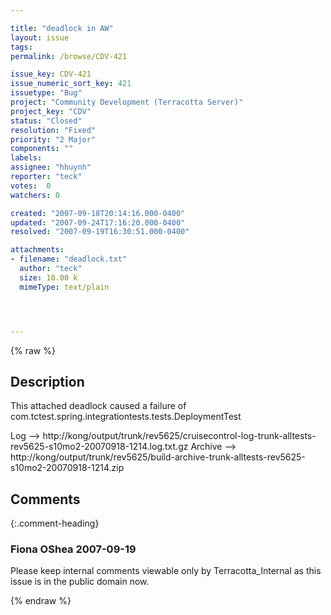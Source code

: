 ```yaml
---

title: "deadlock in AW"
layout: issue
tags: 
permalink: /browse/CDV-421

issue_key: CDV-421
issue_numeric_sort_key: 421
issuetype: "Bug"
project: "Community Development (Terracotta Server)"
project_key: "CDV"
status: "Closed"
resolution: "Fixed"
priority: "2 Major"
components: ""
labels: 
assignee: "hhuynh"
reporter: "teck"
votes:  0
watchers: 0

created: "2007-09-18T20:14:16.000-0400"
updated: "2007-09-24T17:16:20.000-0400"
resolved: "2007-09-19T16:30:51.000-0400"

attachments:
- filename: "deadlock.txt"
  author: "teck"
  size: 10.00 k
  mimeType: text/plain




---
```


{% raw %}

## Description

<div markdown="1" class="description">

This attached deadlock caused a failure of com.tctest.spring.integrationtests.tests.DeploymentTest

Log --> http://kong/output/trunk/rev5625/cruisecontrol-log-trunk-alltests-rev5625-s10mo2-20070918-1214.log.txt.gz
Archive --> http://kong/output/trunk/rev5625/build-archive-trunk-alltests-rev5625-s10mo2-20070918-1214.zip


</div>

## Comments


{:.comment-heading}
### **Fiona OShea** <span class="date">2007-09-19</span>

<div markdown="1" class="comment">

Please keep internal comments viewable only by Terracotta\_Internal as this issue is in the public domain now.

</div>



{% endraw %}
